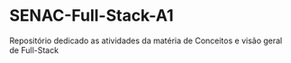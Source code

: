 # SENAC-Full-Stack-A1
Repositório dedicado as atividades da matéria de Conceitos e visão geral de Full-Stack
